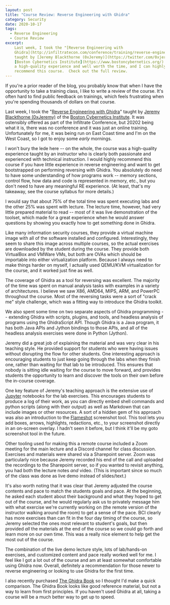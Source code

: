 ```yaml
---
layout: post
title: "Course Review: Reverse Engineering with Ghidra"
category: Security
date: 2020-10-17
tags:
  - Reverse Engineering
  - Course Review
excerpt:
    Last week, I took the "[Reverse Engineering with
    Ghidra](http://infiltratecon.com/conference/training/reverse-engineering-with-ghidra.html)"
    taught by [Jeremy Blackthorne (0xJeremy)](https://twitter.com/0xjeremy) of the
    [Boston Cybernetics Institute](https://www.bostoncybernetics.org/).  It was
    a high-quality experience and well worth the time, and I can highly
    recommend this course.  Check out the full review.
---
```


If you're a prior reader of the blog, you probably know that when I have the
opportunity to take a training class, I like to write a review of the course.
It's often hard to find public feedback on trainings, which feels frustrating
when you're spending thousands of dollars on that course.

Last week, I took the "[Reverse Engineering with
Ghidra](http://infiltratecon.com/conference/training/reverse-engineering-with-ghidra.html)"
taught by [Jeremy Blackthorne (0xJeremy)](https://twitter.com/0xjeremy) of the
[Boston Cybernetics Institute](https://www.bostoncybernetics.org/).  It was
ostensibly offered as part of the Infiltrate Conference, but 20202 being what it
is, there was no conference and it was just an online training.  Unfortunately
for me, it was being run on East Coast time and I'm on the West Coast, so I got
to enjoy some *early* mornings.

I won't bury the lede here -- on the whole, the course was a high-quality
experience taught by an instructor who is clearly both passionate and
experienced with technical instruction.  I would highly recommend this course if
you have little experience in reverse engineering and want to get bootstrapped
on performing reversing with Ghidra.  You absolutely do need to have some
understanding of how programs work -- memory sections, control flow, how data
and code is represented in memory, etc., but you don't need to have any
meaningful RE experience.  (At least, that's my takeaway, see the course
syllabus for more details.)

I would say that about 75% of the total time was spent executing labs and the
other 25% was spent with lecture.  The lecture time, however, had very little
prepared material to read -- most of it was live demonstration of the toolset,
which made for a great experience when he would answer questions by showing you
exactly how to get something done in Ghidra.

Like many information security courses, they provide a virtual machine image
with all of the software installed and configured.  Interestingly, they seem to
share this image across multiple courses, so the actual exercises are downloaded
by the student during the course.  They provide both VirtualBox and VMWare VMs,
but both are OVAs which should be importable into either virtualization
platform.  Because I always need to make things harder on myself, I actually
used QEMU/KVM virtualization for the course, and it worked just fine as well.

The coverage of Ghidra as a tool for reversing was excellent.  The majority of
the time was spent on manual analysis tasks with examples in a variety of
architectures.  I believe we saw X86, AMD64, MIPS, ARM, and PowerPC throughout
the course.  Most of the reversing tasks were a sort of "crack me" style
challenge, which was a fitting way to introduce the Ghidra toolkit.

We also spent some time on two separate aspects of Ghidra programming --
extending Ghidra with scripts, plugins, and tools, and headless analysis of
programs using the GhidraScript API.  Though Ghidra is a Java program, it has
both Java APIs and Jython bindings to those APIs, and all of the headless
analysis exercises were done in Python (Jython).

Jeremy did a great job of explaining the material and was very clear in his
teaching style.  He provided support for students who were having issues without
disrupting the flow for other students.  One interesting approach is encouraging
students to just keep going through the labs when they finish one, rather than
waiting for that lab to be introduced.  This ensures that nobody is sitting idle
waiting for the course to move forward, and provides students the opportunity to
learn and discover the tools on their own before the in-course coverage.

One key feature of Jeremy's teaching approach is the extensive use of
[Jupyter](https://jupyter.org/) notebooks for the lab exercises.  This
encourages students to produce a log of their work, as you can directly embed
shell commands and python scripts (along with their output) as well as Markdown
that can include images or other resources.  A sort of a hidden gem of his
approach was also an introduction to the
[Flameshot](https://flameshot.js.org/#/) screenshot tool.  This tool lets you
add boxes, arrows, highlights, redactions, etc., to your screenshot directly in
an on-screen overlay.  I hadn't seen it before, but I think it'll be my goto
screenshot tool in the future.

Other tooling used for making this a remote course included a Zoom meeting for
the main lecture and a Discord channel for class discussion.  Exercises and
materials were shared via a Sharepoint server.  Zoom was
particularly nice because Jeremy recorded his end of the call and uploaded the
recordings to the Sharepoint server, so if you wanted to revisit anything, you
had both the lecture notes *and* video.  (This is important since so much of the
class was done as live demo instead of slides/text.)

It's also worth noting that it was clear that Jeremy adjusted the course
contents and pace to match the students goals and pace.  At the beginning, he
asked each student about their background and what they hoped to get out of the
course, and he would regularly ask us to privately message him with what
exercise we're currently working on (the remote version of the instructor
walking around the room) to get a sense of the pace.  BCI clearly has more
exercises than can fit in the four day timing of the course, so Jeremy selected
the ones most relevant to student's goals, but then provided *all* the materials
at the end of the course so we could go forth and learn more on our own time.
This was a really nice element to help get the most out of the course.

The combination of the live demo lecture style, lots of lab/hands-on exercises,
and customized content and pace really worked well for me.  I feel like I got a
lot out of the course and am at least somewhat comfortable using Ghidra now.
Overall, definitely a recommendation for those newer to reverse engineering or
looking to use Ghidra for the first time.

I also recently purchased [The Ghidra Book](https://amzn.to/3m3skjh) so I
thought I'd make a quick comparison.  The Ghidra Book looks like good reference
material, but not a way to learn from first principles.  If you haven't used
Ghidra at all, taking a course will be a much better way to get up to speed.
